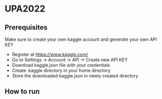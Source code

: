 # UPA2022

## Prerequisites 

Make sure to create your own kaggle account and generate your own API KEY
- Register at https://www.kaggle.com/
- Go to Settings -> Account -> API -> Create new API KEY
- Download kaggle.json file with your credentials
- Create .kaggle directory in your home directory
- Store the downloaded kaggle.json in newly created directory

## How to run

